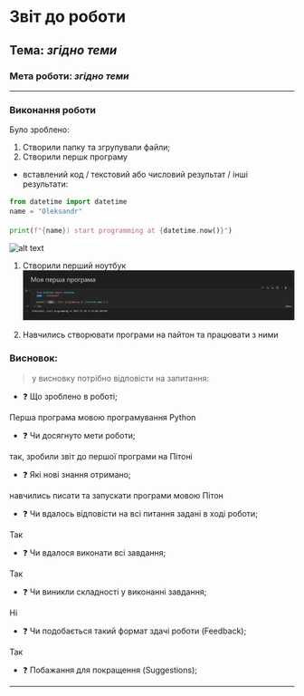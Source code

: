 # Звіт до роботи
## Тема: _згідно теми_
### Мета роботи: _згідно теми_
---
### Виконання роботи
Було зроблено:

1. Створили папку та згрупували файли;
2. Створили першк програму

- вставлений код / текстовий або числовий результат / інші результати:
```python
from datetime import datetime
name = "Oleksandr"

print(f"{name}) start programming at {datetime.now()}")
```
![alt text](https://github.com/RomanBakayev/bakayev-tks24/raw/main/screenshots/WYrXCThNSbmG.png "Результат виконання програми")

1. Створили перший ноутбук
![alt text](https://github.com/EgeyOleksandr/egey_tks24/raw/main/scr/image.png "Мій ноутбук")

2. Навчились створювати програми на пайтон та працювати з ними

### Висновок: 
> у висновку потрібно відповісти на запитання:
- :question: Що зроблено в роботі;

Перша програма мовою програмування Python
- :question: Чи досягнуто мети роботи;

так, зробили звіт до першої програми на Пітоні
- :question: Які нові знання отримано;

навчились писати та запускати програми мовою Пітон
- :question: Чи вдалось відповісти на всі питання задані в ході роботи;

Так
- :question: Чи вдалося виконати всі завдання;

Так
- :question: Чи виникли складності у виконанні завдання;

Ні
- :question: Чи подобається такий формат здачі роботи (Feedback);

Так
- :question: Побажання для покращення (Suggestions);

---